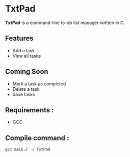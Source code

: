 # TxtPad

**TxtPad** is a command-line to-do list manager written in C.

## Features 

- Add a task
- View all tasks

## Coming Soon 

- Mark a task as completed 
- Delete a task 
- Save tasks

## Requirements : 

- GCC 

## Compile command : 

```bash
gcc main.c -o TxtPad